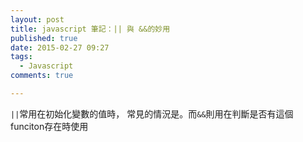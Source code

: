```yaml
---
layout: post
title: javascript 筆記：|| 與 &&的妙用
published: true
date: 2015-02-27 09:27
tags:
  - Javascript
comments: true

---
```

`||`常用在初始化變數的值時，
常見的情況是。而`&&`則用在判斷是否有這個funciton存在時使用

